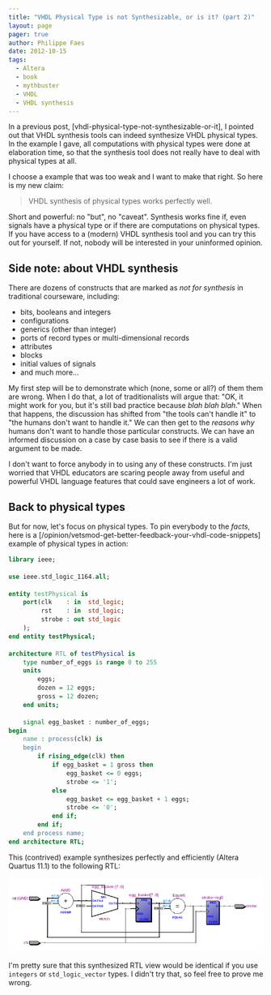 ```yaml
---
title: "VHDL Physical Type is not Synthesizable, or is it? (part 2)"
layout: page 
pager: true
author: Philippe Faes
date: 2012-10-15
tags: 
  - Altera
  - book
  - mythbuster
  - VHDL
  - VHDL synthesis
---
```

In a previous post, [vhdl-physical-type-not-synthesizable-or-it], I pointed out that VHDL synthesis tools can indeed synthesize VHDL physical types. In the example I gave, all computations with physical types were done at elaboration time, so that the synthesis tool does not really have to deal with physical types at all.

I choose a example that was too weak and I want to make that right. So here is my new claim:

> VHDL synthesis of physical types works perfectly well.

Short and powerful: no "but", no "caveat". Synthesis works fine if, even signals have a physical type or if  there are computations on physical types. If you have access to a (modern) VHDL synthesis tool and you can try this out for yourself. If not, nobody will be interested in your uninformed opinion. 

## Side note: about VHDL synthesis 

There are dozens of constructs that are marked as _not for synthesis_ in traditional courseware, including:

* bits, booleans and integers 
* configurations
* generics (other than integer)
* ports of record types or multi-dimensional records
* attributes
* blocks
* initial values of signals
* and much more...

My first step will be to demonstrate which (none, some or all?) of them them are wrong. When I do that, a lot of traditionalists will argue that: "OK, it might work for you, but it's still bad practice because _blah blah blah_." When that happens, the discussion has shifted from "the tools can't handle it" to "the humans don't want to handle it." We can then get to the _reasons why_ humans don't want to handle those particular constructs. We can have an informed discussion on a case by case basis to see if there is a valid argument to be made. 

I don't want to force anybody in to using any of these constructs. I'm just worried that VHDL educators are scaring people away from useful and powerful VHDL language features that could save engineers a lot of work.

## Back to physical types

But for now, let's focus on physical types. To pin everybody to the _facts_, here is a [/opinion/vetsmod-get-better-feedback-your-vhdl-code-snippets] example of physical types in action:

```vhdl
library ieee;

use ieee.std_logic_1164.all;

entity testPhysical is
	port(clk    : in  std_logic;
		 rst    : in  std_logic;
		 strobe : out std_logic
	);
end entity testPhysical;

architecture RTL of testPhysical is
	type number_of_eggs is range 0 to 255
	units 
		eggs;
		dozen = 12 eggs;
		gross = 12 dozen;
	end units;
	
	signal egg_basket : number_of_eggs;
begin
	name : process(clk) is
	begin
		if rising_edge(clk) then
			if egg_basket = 1 gross then
				egg_basket <= 0 eggs;
				strobe <= '1';
			else
				egg_basket <= egg_basket + 1 eggs;
				strobe <= '0';
			end if;
		end if;
	end process name;
end architecture RTL;
```

This (contrived) example synthesizes perfectly and efficiently (Altera Quartus 11.1) to the following RTL:

![RTL generated when using physical types](images/rtl_physical_type.png)

I'm pretty sure that this synthesized RTL view would be identical if you use `integers` or `std_logic_vector` types. I didn't try that, so feel free to prove me wrong.

